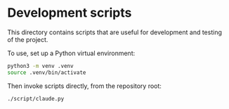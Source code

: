 # Development scripts

This directory contains scripts that are useful for development and testing of the project.

To use, set up a Python virtual environment:

```sh
python3 -m venv .venv
source .venv/bin/activate
```

Then invoke scripts directly, from the repository root:

```sh
./script/claude.py
```

